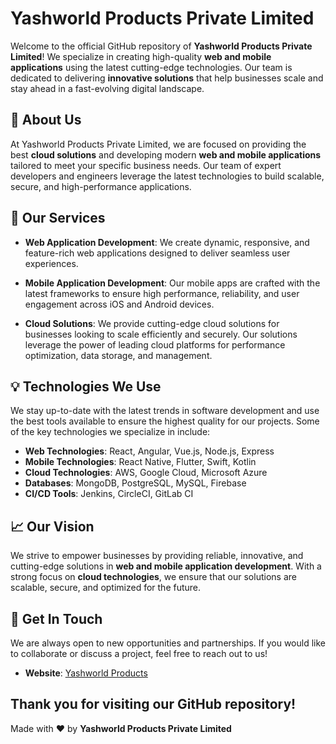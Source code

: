 # Yashworld Products Private Limited

Welcome to the official GitHub repository of **Yashworld Products Private Limited**! We specialize in creating high-quality **web and mobile applications** using the latest cutting-edge technologies. Our team is dedicated to delivering **innovative solutions** that help businesses scale and stay ahead in a fast-evolving digital landscape.

## 🚀 About Us

At Yashworld Products Private Limited, we are focused on providing the best **cloud solutions** and developing modern **web and mobile applications** tailored to meet your specific business needs. Our team of expert developers and engineers leverage the latest technologies to build scalable, secure, and high-performance applications.

## 🔧 Our Services

- **Web Application Development**: We create dynamic, responsive, and feature-rich web applications designed to deliver seamless user experiences.
  
- **Mobile Application Development**: Our mobile apps are crafted with the latest frameworks to ensure high performance, reliability, and user engagement across iOS and Android devices.

- **Cloud Solutions**: We provide cutting-edge cloud solutions for businesses looking to scale efficiently and securely. Our solutions leverage the power of leading cloud platforms for performance optimization, data storage, and management.

## 💡 Technologies We Use

We stay up-to-date with the latest trends in software development and use the best tools available to ensure the highest quality for our projects. Some of the key technologies we specialize in include:

- **Web Technologies**: React, Angular, Vue.js, Node.js, Express
- **Mobile Technologies**: React Native, Flutter, Swift, Kotlin
- **Cloud Technologies**: AWS, Google Cloud, Microsoft Azure
- **Databases**: MongoDB, PostgreSQL, MySQL, Firebase
- **CI/CD Tools**: Jenkins, CircleCI, GitLab CI

## 📈 Our Vision

We strive to empower businesses by providing reliable, innovative, and cutting-edge solutions in **web and mobile application development**. With a strong focus on **cloud technologies**, we ensure that our solutions are scalable, secure, and optimized for the future.

## 🤝 Get In Touch

We are always open to new opportunities and partnerships. If you would like to collaborate or discuss a project, feel free to reach out to us!

- **Website**: [Yashworld Products](https://www.yashworldproducts.com)


Thank you for visiting our GitHub repository!
---

Made with ❤️ by **Yashworld Products Private Limited**

